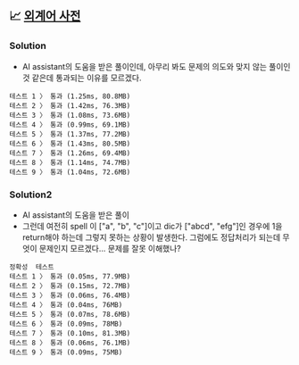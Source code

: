 ## 📈 [외계어 사전](https://school.programmers.co.kr/learn/courses/30/lessons/120869)

### Solution

- AI assistant의 도움을 받은 풀이인데, 아무리 봐도 문제의 의도와 맞지 않는 풀이인 것 같은데 통과되는 이유를 모르겠다.

```text
테스트 1 〉	통과 (1.25ms, 80.8MB)
테스트 2 〉	통과 (1.42ms, 76.3MB)
테스트 3 〉	통과 (1.08ms, 73.6MB)
테스트 4 〉	통과 (0.99ms, 69.1MB)
테스트 5 〉	통과 (1.37ms, 77.2MB)
테스트 6 〉	통과 (1.43ms, 80.5MB)
테스트 7 〉	통과 (1.26ms, 69.4MB)
테스트 8 〉	통과 (1.14ms, 74.7MB)
테스트 9 〉	통과 (1.04ms, 72.6MB)
```

### Solution2

- AI assistant의 도움을 받은 풀이
- 그런데 여전히 spell 이 ["a", "b", "c"]이고 dic가 ["abcd", "efg"]인 경우에 1을 return해야 하는데 그렇지 못하는 상황이 발생한다. 그럼에도 정답처리가 되는데 무엇이 문제인지 모르겠다... 문제를 잘못 이해했나?

```text
정확성  테스트
테스트 1 〉	통과 (0.05ms, 77.9MB)
테스트 2 〉	통과 (0.15ms, 72.7MB)
테스트 3 〉	통과 (0.06ms, 76.4MB)
테스트 4 〉	통과 (0.04ms, 76MB)
테스트 5 〉	통과 (0.07ms, 78.6MB)
테스트 6 〉	통과 (0.09ms, 78MB)
테스트 7 〉	통과 (0.10ms, 81.3MB)
테스트 8 〉	통과 (0.06ms, 76.1MB)
테스트 9 〉	통과 (0.09ms, 75MB)
```
